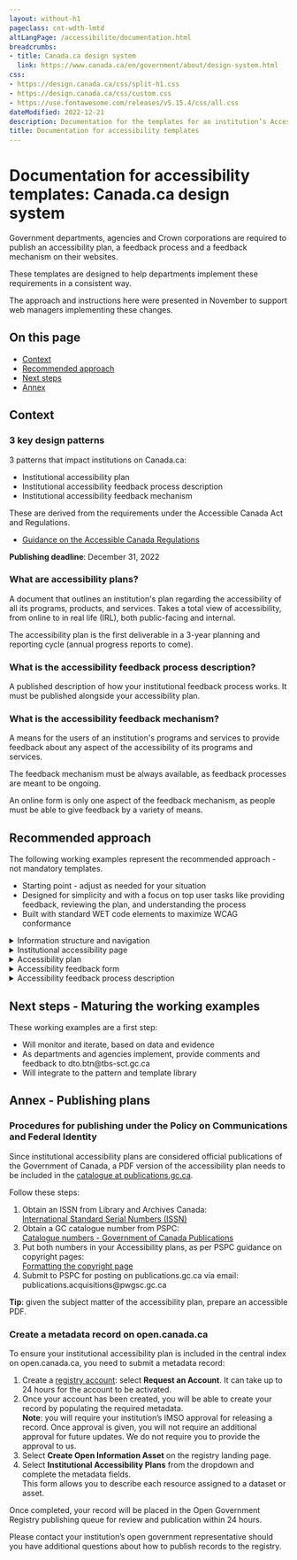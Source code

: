 ```yaml
---
layout: without-h1
pageclass: cnt-wdth-lmtd
altLangPage: /accessibilite/documentation.html
breadcrumbs:
- title: Canada.ca design system
  link: https://www.canada.ca/en/government/about/design-system.html
css:
- https://design.canada.ca/css/split-h1.css
- https://design.canada.ca/css/custom.css
- https://use.fontawesome.com/releases/v5.15.4/css/all.css
dateModified: 2022-12-21
description: Documentation for the templates for an institution’s Accessibility plan and feedback section.
title: Documentation for accessibility templates
---
```

  <div class="row"> 
    <h1 property="name" id="wb-cont" dir="ltr"><span class="stacked"><span>Documentation for accessibility templates</span>: <span>Canada.ca design system</span></span></h1>
<section class="container">
  <div class="row">
    <p>Government departments, agencies and Crown corporations are required to publish an accessibility plan, a feedback process and a feedback mechanism on their websites.</p>
    <p>These templates are designed to help departments implement these requirements in a consistent way.</p> 
<p>The approach and instructions here were presented in November to support web managers implementing these changes.</p>
    <h2>On this page</h2>
    <ul>
      <li><a href="#context">Context</a></li>
      <li><a href="#approach">Recommended approach</a></li>
      <li><a href="#next">Next steps</a></li>
      <li><a href="#annex">Annex</a></li>
    </ul>
  </div>
</section>
<section class="container">
  <div class="row">
    <h2 id="context">Context</h2>
    <h3>3 key design patterns</h3>
    <p>3 patterns that impact institutions on Canada.ca:</p>
    <ul>
      <li>Institutional accessibility plan</li>
      <li>Institutional accessibility feedback process description</li>
      <li>Institutional accessibility feedback mechanism</li>
    </ul>
    <p>These are derived from the requirements under the Accessible Canada Act and Regulations.</p>
    <ul>
      <li><a href="https://www.canada.ca/en/employment-social-development/programs/accessible-canada-regulations-guidance.html">Guidance on the Accessible Canada Regulations</a></li>
    </ul>
    <p><b>Publishing deadline</b>: December 31, 2022</p>
    <h3>What are accessibility plans?</h3>
    <p>A document that outlines an institution's plan regarding the accessibility of all its programs, products, and services. Takes a total view of accessibility, from online to in real life (IRL), both public-facing and internal.</p>
    <p>The accessibility plan is the first deliverable in a 3-year planning and reporting cycle (annual progress reports to come).</p>
    <h3>What is the accessibility feedback process description?</h3>
    <p>A published description of how your institutional feedback process works. It must be published alongside your accessibility plan.</p>
    <h3>What is the accessibility feedback mechanism?</h3>
    <p>A means for the users of an institution's programs and services to provide feedback about any aspect of the accessibility of its programs and services.</p>
    <p>The feedback mechanism must be always available, as feedback processes are meant to be ongoing.</p>
    <p>An online form is only one aspect of the feedback mechanism, as people must be able to give feedback by a variety of means.</p>
  </div>
</section>
<section class="container">
  <div class="row">
    <h2 id="approach">Recommended approach</h2>
    <p>The following working examples represent the recommended approach - not mandatory templates.</p>
    <ul>
      <li>Starting point - adjust as needed for your situation</li>
      <li>Designed for simplicity and with a focus on top user tasks like providing feedback, reviewing the plan, and understanding the process</li>
      <li>Built with standard WET code elements to maximize WCAG conformance</li>
    </ul>
  </div>
</section>
<div class="wb-tabs mrgn-tp-lg">
	<div class="tabpanels">
		<details id="details-panel1">
			<summary>Information structure and navigation</summary>
          <h3>Recommended information architecture for institutional websites</h3>
      <figure class="gc-complex-img" role="group"> <img src="../assets/img/info-structure-en.png" class="img-responsive" alt="A long description can be found after the image">
        <figcaption>
          <details>
            <summary>Detailed description</summary>
            <p>Diagram of recommended website structure. First row on top: Institutional landing page (ILP). Second row: Accessibility page. Third row at the bottom, 3 elements: Accessibility plan, Feedback mechanism, Description of feedback process</p>
          </details>
        </figcaption>
      </figure>
      <h4>Accessibility link from Institutional landing page (ILP)</h4>
      <p>Recommended link label is "Accessibility"</p>
      <figure class="gc-complex-img" role="group"> <img src="../assets/img/accessibility-link-en.png" class="img-responsive" alt="A long description can be found after the image">
        <figcaption>
          <details>
            <summary>Detailed description</summary>
            <p>Screenshot of Agriculture and Agri-Food Canada's public facing website. Under 'About AAFC', you can find 4 links: About our department, Transparency, Accessibility, Job opportunities.</p>
          </details>
        </figcaption>
      </figure>
      <p>Example drawn from <a href="https://agriculture.canada.ca/en">AAFC’s institutional landing page</a></p>
      <h3>Breadcrumb for accessibility products</h3>
      <figure class="gc-complex-img" role="group"> <img src="../assets/img/breadcrumb-en.png" class="img-responsive" alt="A long description can be found after the image">
        <figcaption>
          <details>
            <summary>Detailed description</summary>
            <p>Screenshot of the Government of Canada's website. The breadcrumbs are: Canada.ca, Institution name, Accessibility at 'Institution name'</p>
          </details>
        </figcaption>
      </figure>
      <h4>Design considerations</h4>
      <p>While DTO recommends creating an accessibility node in your institution’s information architecture, it may also make sense to cross-link from elsewhere on your sites, such as:</p>
      <ul>
        <li>Linking to the accessibility plan from a “Reports and plans” section</li>
        <li>Linking to the accessibility feedback form from your “Contact us” pages</li>
      </ul>
 </details>
		<details id="details-panel2">
			<summary>Institutional accessibility page</summary>
    <h3>Recommended template</h3>
    <figure class="gc-complex-img" role="group"> <img src="../assets/img/accessibility-landing-page-en.png" class="img-responsive" alt="A long description can be found after the image">
      <figcaption>
        <details>
          <summary>Detailed description</summary>
          <p>Screenshot of the Government of Canada's website titled 'Accessibility at Institution name'. There is a green button named 'Provide feedback', then 2 links: Accessibility Plan and Feedback process.</p>
        </details>
      </figcaption>
    </figure>
    <p><a href="accessibility.html">Working examples - Institutional accessibility page</a></p>
    <h3>Design considerations</h3>
    <ul>
      <li>Likely top task will be giving feedback, so the page uses the Super-task button</li>
      <li>Additional doormats can be added as needed</li>
      <li>Other patterns can be used as well on this page (e.g. Most requested band, contextual features)</li>
      <li>Design will likely evolve as future requirements come online, e.g. accessibility statements required under the <a href="https://a11y.canada.ca/en/standards/">proposed ICT accessibility standard</a></li>
    </ul>
 </details>
		<details id="details-panel3">
			<summary>Accessibility plan</summary>
            <h3>Recommended template</h3>
      <figure class="gc-complex-img" role="group"> <img src="../assets/img/accessibility-plan-en.png" class="img-responsive" alt="A long description can be found after the image">
        <figcaption>
          <details>
            <summary>Detailed description</summary>
            <p>Screenshot of the Government of Canada's website titled 'Accessibility plan at Institution name' with a link to a Sample Accessibility Plan Template. Under it there is a link titled 'List of accessibility plans from other institutions'.</p>
          </details>
        </figcaption>
      </figure>
      <p><a href="plan.html">Working examples - Accessibility plan</a></p>
      <h3>Design considerations</h3>
      <p>Ensure the plan meets the requirements outlined in <a href="https://www.canada.ca/en/employment-social-development/programs/accessible-canada-regulations-guidance/accessibility-plans.html">Guidance on accessibility plans</a>:</p>
      <ul>
        <li>This guidance includes a content template for the plan itself</li>
      </ul>
      <p>People are encouraged to provide feedback on accessibility plans - ensure there is a link to the feedback process and/or feedback form from within the plan itself.</p>
      <p>To assist with findability, TBS is creating a central index for accessibility plans on the <a href="https://open.canada.ca/">Open government site</a>:</p>
      <ul>
        <li>Include a link from your plan to the central index</li>
        <li>Submit a metadata record for your plan</li>
        <li>See annex for instructions</li>
      </ul>
      <p>According to the <a href="https://www.tbs-sct.canada.ca/pol/doc-eng.aspx?id=27167">Procedures for publishing</a>, institutional accessibility plans are considered publications:</p>
      <ul>
        <li>Request an ISSN and submit a copy to publications.gc.ca</li>
        <li>See annex for instructions</li>
      </ul>
      <p>Institutions must notify the Accessibility Commissioner at the Canadian Human Rights Commission within 48 hours of publishing their accessibility plans:</p>
      <ul>
        <li>Send an email to Info.Com@chrc-ccdp.gc.ca or use the CHRC’s <a href="https://www.accessibilitychrc.ca/en/notifying-accessibility-commissioner">My Accessibility Portal</a> service</li>
        <li>Include a link or URL for the plan in the email you send</li>
      </ul>
 </details>
		<details id="details-panel4">
			<summary>Accessibility feedback form</summary>
    <h3>Recommended template – feedback form</h3>
    <figure class="gc-complex-img" role="group"> <img src="../assets/img/feedback-form-en.png" class="img-responsive" alt="A long description can be found after the image">
      <figcaption>
        <details>
          <summary>Detailed description</summary>
          <p>Screenshot of the Government of Canada's website titled 'Accessibility feedback form'. Example of question with radio buttons.</p>
        </details>
      </figcaption>
    </figure>
    <p><a href="feedback-form.html">Working examples - Accessibility feedback form</a></p>
    <h4>Recommended template - acknowledgement page</h4>
    <figure class="gc-complex-img" role="group"> <img src="../assets/img/acknowledgement-en.png" class="img-responsive" alt="A long description can be found after the image">
      <figcaption>
        <details>
          <summary>Detailed description</summary>
          <p>Screenshot of the Government of Canada's website titled 'Accessibility feedback form acknowledgement'. Thank you for your feedback.</p>
        </details>
      </figcaption>
    </figure>
    <p><a href="feedback-acknowledgement.html">Working examples - Acknowledgement page</a></p>
    <h3>Design considerations</h3>
    <p>You will need to hook the intake form up to something - a generic email, a ticketing system, etc. (remember to keep incoming feedback for 7 years!)</p>
    <ul>
      <li>AEM users - send a ticket to Principal Publisher to leverage the “file and forget” solution for hooking forms up to an email address</li>
    </ul>
    <p>People submitting feedback have the option to request a response - form design includes information on turnaround times in this scenario.</p>
    <p>Form has been designed to minimize the collection of personally identifiable information (PII):</p>
    <ul>
      <li>When the user specifically requests a response, it only asks for an email address</li>
      <li>Includes instructions for users to not include PII in the comment box</li>
    </ul>
    <p>When creating your own implementation, consult with your organization’s ATIP coordinator. </p>
  </details>
		<details id="details-panel5">
			<summary>Accessibility feedback process description</summary>
           <h3>Recommended template</h3>
      <figure class="gc-complex-img" role="group"> <img src="../assets/img/feedback-process-en.png" class="img-responsive" alt="A long description can be found after the image">
        <figcaption>
          <details>
            <summary>Detailed description</summary>
            <p>Screenshot of the Government of Canada's website titled 'Accessibility feedback process at institution name'. Many links how to provide feedback.</p>
          </details>
        </figcaption>
      </figure>
      <p><a href="feedback-process.html">Working examples - Accessibility feedback process description</a></p>
      <h4>Design considerations</h4>
      <p>Designed to focus on top-of-mind user needs, rather than providing an exhaustive description of back-office procedures.</p>
      <p>Ensure the underlying process meets the requirements outlined in Guidance on feedback processes:</p>
      <ul>
        <li>People must be able to provide feedback by a variety of means, including email, telephone, snail mail</li>
        <li>Feedback must be analyzed and reported on in future</li>
      </ul>
      <p>As with accessibility plans, institutions must notify the Accessibility Commissioner at the Canadian Human Rights Commission within 48 hours of publishing their process description.</p>
      <ul>
        <li>Send an email to Info.Com@chrc-ccdp.gc.ca or use the CHRC’s <a href="https://www.accessibilitychrc.ca/en/notifying-accessibility-commissioner">My Accessibility Portal</a> service</li>
        <li>Include a link or URL for the process description in the email you send</li>
      </ul>
    </details>
  </div>
</div>
<section class="container">
  <div class="row">
    <h2 id="next">Next steps - Maturing the working examples</h2>
    <p>These working examples are a first step:</p>
    <ul>
      <li>Will monitor and iterate, based on data and evidence</li>
      <li>As departments and agencies implement, provide comments and feedback to dto.btn@tbs-sct.gc.ca</li>
      <li>Will integrate to the pattern and template library</li>
    </ul>
	</div>
	</div>
<section class="container">
  <div class="row">
    <h2 id="annex">Annex - Publishing plans</h2>
    <h3>Procedures for publishing under the Policy on Communications and Federal Identity</h3>
    <p>Since institutional accessibility plans are considered official publications of the Government of Canada, a PDF version of the accessibility plan needs to be included in the <a href="https://publications.gc.ca">catalogue at publications.gc.ca</a>.</p>
    <p>Follow these steps:</p>
    <ol>
      <li>Obtain an ISSN from Library and Archives Canada:<br>
        <a href="https://library-archives.canada.ca/eng/services/publishers/issn/Pages/issn.aspx">International Standard Serial Numbers (ISSN)</a></li>
      <li>Obtain a GC catalogue number from PSPC:<br>
        <a href="https://publications.gc.ca/site/eng/services/applyForISBN.html">Catalogue numbers - Government of Canada Publications</a></li>
      <li>Put both numbers in your Accessibility plans, as per PSPC guidance on copyright pages:<br>
        <a href="https://publications.gc.ca/site/eng/services/formatCopyPage.html">Formatting the copyright page</a></li>
      <li>Submit to PSPC for posting on publications.gc.ca via email:<br>
        publications.acquisitions@pwgsc.gc.ca</li>
    </ol>
    <p><b>Tip</b>: given the subject matter of the accessibility plan, prepare an accessible PDF.</p>
    <h3>Create a metadata record on open.canada.ca</h3>
    <p>To ensure your institutional accessibility plan is included in the central index on open.canada.ca, you need to submit a metadata record:</p>
    <ol>
      <li>Create a <a href="http://registry.open.canada.ca/">registry account</a>: select <b>Request an Account</b>.  It can take up to 24 hours for the account to be activated.</li>
      <li>Once your account has been created, you will be able to create your record by populating the required metadata.<br>
        <b>Note</b>: you will require your institution’s IMSO approval for releasing a record.  Once approval is given, you will not require an additional approval for future updates.  We do not require you to provide the approval to us.</li>
      <li>Select <b>Create Open Information Asset</b> on the registry landing page.</li>
      <li>Select <b>Institutional Accessibility Plans</b> from the dropdown and complete the metadata fields.<br>
        This form allows you to describe each resource assigned to a dataset or asset.</li>
    </ol>
    <p>Once completed, your record will be placed in the Open Government Registry publishing queue for review and publication within 24 hours.</p>
    <p>Please contact your institution’s open government representative should you have additional questions about how to publish records to the registry.</p>
  </div>
</section>

